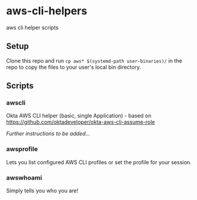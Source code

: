 # aws-cli-helpers
aws cli helper scripts

## Setup

Clone this repo and run `cp aws* $(systemd-path user-binaries)/` in the repo to copy the files to your user's local bin directory.

## Scripts

### awscli

Okta AWS CLI helper (basic, single Application) - based on https://github.com/oktadeveloper/okta-aws-cli-assume-role

*Further instructions to be added...*

### awsprofile

Lets you list configured AWS CLI profiles or set the profile for your session.

### awswhoami

Simply tells you who you are!
